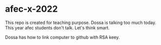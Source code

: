 # afec-x-2022
This repo is created for teaching purpose.
Dossa is talking too much today.
This year afec students don't talk.
Let's think smart.

Dossa has how to link computer to github with RSA keey.

